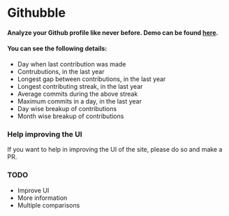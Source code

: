 # Githubble

#### Analyze your Github profile like never before. Demo can be found [here](https://githubbble.herokuapp.com).

#### You can see the following details:
- Day when last contribution was made
- Contrubutions, in the last year
- Longest gap between contributions, in the last year
- Longest contributing streak, in the last year
- Average commits during the above streak
- Maximum commits in a day, in the last year
- Day wise breakup of contributions
- Month wise breakup of contributions


### Help improving the UI
If you want to help in improving the UI of the site, please do so and make a PR.

### TODO
- Improve UI
- More information
- Multiple comparisons
